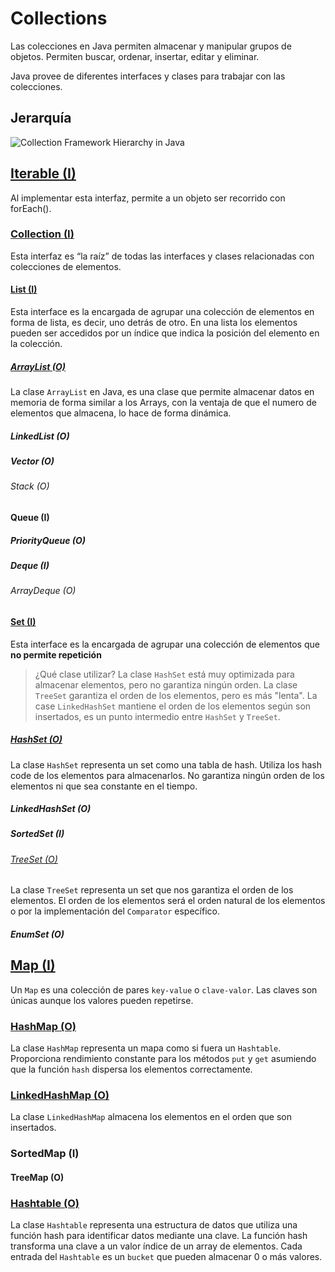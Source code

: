 # Collections

Las colecciones en Java permiten almacenar y manipular grupos de objetos. Permiten buscar, 
ordenar, insertar, editar y eliminar.

Java provee de diferentes interfaces y clases para trabajar con las colecciones.

## Jerarquía

![Collection Framework Hierarchy in Java](https://techvidvan.com/tutorials/wp-content/uploads/sites/2/2020/03/collection-framework-hierarchy-in-java.jpg)

## [Iterable (I)](iterable/) 
Al implementar esta interfaz, permite a un objeto ser recorrido con forEach().

### [Collection (I)](iterable/collection/)
Esta interfaz es “la raíz” de todas las interfaces y clases relacionadas con colecciones de elementos. 

#### [List (I)](iterable/collection/list/)
Esta interface es la encargada de agrupar una colección de elementos en forma de lista, es decir, uno detrás de otro. En una lista los elementos pueden ser accedidos por un índice que indica la posición del elemento en la colección.

##### [ArrayList (O)](iterable/collection/list/arraylist/)
La clase `ArrayList` en Java, es una clase que permite almacenar datos en memoria de forma similar a los Arrays, con la ventaja de que el numero de elementos que almacena, lo hace de forma dinámica.

##### LinkedList (O)

##### Vector (O)

###### Stack (O)

#### Queue (I)

##### PriorityQueue (O)

##### Deque (I)

###### ArrayDeque (O)

#### [Set (I)](iterable/collection/set/)
Esta interface es la encargada de agrupar una colección de elementos que **no permite repetición**
> ¿Qué clase utilizar? La clase `HashSet` está muy optimizada para almacenar elementos, pero no garantiza ningún orden. La clase `TreeSet` garantiza el orden de los elementos, pero es más "lenta". La case `LinkedHashSet` mantiene el orden de los elementos según son insertados, es un punto intermedio entre `HashSet` y `TreeSet`.

##### [HashSet (O)](iterable/collection/set/hashset/)
La clase `HashSet` representa un set como una tabla de hash. Utiliza los hash code de los elementos para almacenarlos. No garantiza ningún orden de los elementos ni que sea constante en el tiempo.

##### LinkedHashSet (O)

##### SortedSet (I)

###### [TreeSet (O)](iterable/collection/set/sortedset/treeset/)
La clase `TreeSet` representa un set que nos garantiza el orden de los elementos. El orden de los elementos será el orden natural de los elementos o por la implementación del `Comparator` específico.

##### EnumSet (O)

## [Map (I)](map/)
Un `Map` es una colección de pares `key-value` o `clave-valor`. Las claves son únicas aunque los valores pueden repetirse.

### [HashMap (O)](map/hashmap/)
La clase `HashMap` representa un mapa como si fuera un `Hashtable`. Proporciona rendimiento constante para los métodos `put` y `get` asumiendo que la función `hash` dispersa los elementos correctamente.

### [LinkedHashMap (O)](map/linkedhashmap)
La clase `LinkedHashMap` almacena los elementos en el orden que son insertados.

### SortedMap (I)

#### TreeMap (O)

### [Hashtable (O)](map/hashtable/)
La clase `Hashtable` representa una estructura de datos que utiliza una función hash para identificar datos mediante una clave. La función hash transforma una clave a un valor índice de un array de elementos. Cada entrada del `Hashtable` es un `bucket` que pueden almacenar 0 o más valores.



